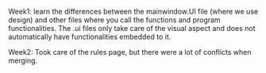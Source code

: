 Week1: learn the differences between the mainwindow.UI file (where we use design) and other files where you call the functions and program functionalities. The .ui files only
take care of the visual aspect and does not automatically have functionalities embedded to it. 

Week2: Took care of the rules page, but there were a lot of conflicts when merging.
